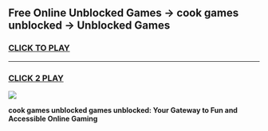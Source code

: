 
## Free Online Unblocked Games → cook games unblocked → Unblocked Games
<h3>
<a href="https://premium.freeplayer.one?title=cook_games_unblocked&ref=21F">CLICK TO PLAY</a></h3>
<hr>

<h3>
<a href="https://premium.freeplayer.one?title=cook_games_unblocked&ref=21F">CLICK 2 PLAY</a>
  
</h3>

<a href="https://premium.freeplayer.one?title=cook_games_unblocked&ref=21F/"><img src="https://clearcache.store/games.png"></a>


**cook games unblocked games unblocked: Your Gateway to Fun and Accessible Online Gaming**
